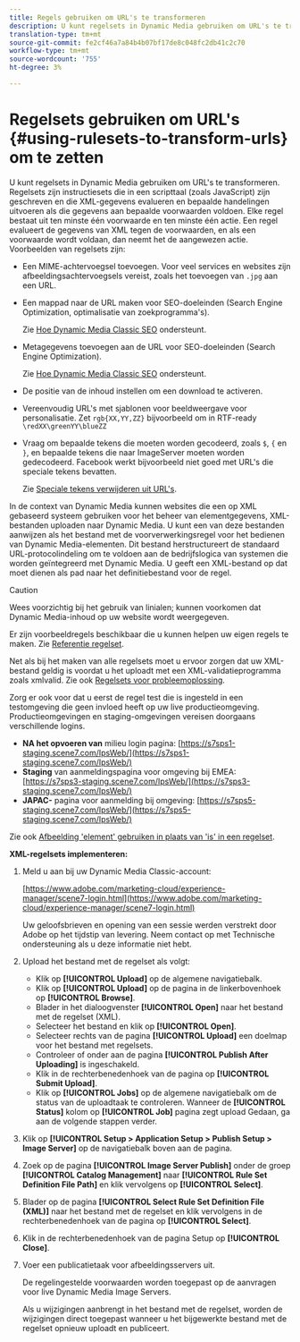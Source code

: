 ```yaml
---
title: Regels gebruiken om URL's te transformeren
description: U kunt regelsets in Dynamic Media gebruiken om URL's te transformeren. Regelsets zijn instructiesets die in een scripttaal (zoals JavaScript) zijn geschreven en die XML-gegevens evalueren en bepaalde handelingen uitvoeren als die gegevens aan bepaalde voorwaarden voldoen.
translation-type: tm+mt
source-git-commit: fe2cf46a7a84b4b07bf17de8c048fc2db41c2c70
workflow-type: tm+mt
source-wordcount: '755'
ht-degree: 3%

---
```



# Regelsets gebruiken om URL&#39;s {#using-rulesets-to-transform-urls} om te zetten

U kunt regelsets in Dynamic Media gebruiken om URL&#39;s te transformeren. Regelsets zijn instructiesets die in een scripttaal (zoals JavaScript) zijn geschreven en die XML-gegevens evalueren en bepaalde handelingen uitvoeren als die gegevens aan bepaalde voorwaarden voldoen. Elke regel bestaat uit ten minste één voorwaarde en ten minste één actie. Een regel evalueert de gegevens van XML tegen de voorwaarden, en als een voorwaarde wordt voldaan, dan neemt het de aangewezen actie. Voorbeelden van regelsets zijn:

* Een MIME-achtervoegsel toevoegen. Voor veel services en websites zijn afbeeldingsachtervoegsels vereist, zoals het toevoegen van `.jpg` aan een URL.
* Een mappad naar de URL maken voor SEO-doeleinden (Search Engine Optimization, optimalisatie van zoekprogramma&#39;s).

   Zie [Hoe Dynamic Media Classic SEO](/help/assets/dynamic-media/assets/s7_seo.pdf) ondersteunt.

* Metagegevens toevoegen aan de URL voor SEO-doeleinden (Search Engine Optimization).

   Zie [Hoe Dynamic Media Classic SEO](/help/assets/dynamic-media/assets/s7_seo.pdf) ondersteunt.

* De positie van de inhoud instellen om een download te activeren.
* Vereenvoudig URL&#39;s met sjablonen voor beeldweergave voor personalisatie. Zet `rgb{XX,YY,ZZ}` bijvoorbeeld om in RTF-ready `\redXX\greenYY\blueZZ`

* Vraag om bepaalde tekens die moeten worden gecodeerd, zoals `$`, `{` en `}`, en bepaalde tekens die naar ImageServer moeten worden gedecodeerd. Facebook werkt bijvoorbeeld niet goed met URL&#39;s die speciale tekens bevatten.

   Zie [Speciale tekens verwijderen uit URL&#39;s](https://helpx.adobe.com/experience-manager/scene7/kb/base/scene7-rulesets/remove-special-characters-urls.html).

In de context van Dynamic Media kunnen websites die een op XML gebaseerd systeem gebruiken voor het beheer van elementgegevens, XML-bestanden uploaden naar Dynamic Media. U kunt een van deze bestanden aanwijzen als het bestand met de voorverwerkingsregel voor het bedienen van Dynamic Media-elementen. Dit bestand herstructureert de standaard URL-protocolindeling om te voldoen aan de bedrijfslogica van systemen die worden geïntegreerd met Dynamic Media. U geeft een XML-bestand op dat moet dienen als pad naar het definitiebestand voor de regel.

>[!CAUTION]
>
>Wees voorzichtig bij het gebruik van linialen; kunnen voorkomen dat Dynamic Media-inhoud op uw website wordt weergegeven.

Er zijn voorbeeldregels beschikbaar die u kunnen helpen uw eigen regels te maken.
Zie [Referentie regelset](https://docs.adobe.com/content/help/en/dynamic-media-developer-resources/image-serving-api/image-serving-api/rule-set-reference/c-rule-set-reference.html).

Net als bij het maken van alle regelsets moet u ervoor zorgen dat uw XML-bestand geldig is voordat u het uploadt met een XML-validatieprogramma zoals xmlvalid.
Zie ook [Regelsets voor probleemoplossing](https://helpx.adobe.com/experience-manager/scene7/kb/base/scene7-rulesets/scene7-ruleset-troubleshooting.html).

Zorg er ook voor dat u eerst de regel test die is ingesteld in een testomgeving die geen invloed heeft op uw live productieomgeving.
Productieomgevingen en staging-omgevingen vereisen doorgaans verschillende logins.

* **NA het opvoeren van** milieu login pagina:  [https://s7sps1-staging.scene7.com/IpsWeb/](https://s7sps1-staging.scene7.com/IpsWeb/)
* **Staging** van aanmeldingspagina voor omgeving bij EMEA:  [https://s7sps3-staging.scene7.com/IpsWeb/](https://s7sps3-staging.scene7.com/IpsWeb/)
* **JAPAC-** pagina voor aanmelding bij omgeving:  [https://s7sps5-staging.scene7.com/IpsWeb/](https://s7sps5-staging.scene7.com/IpsWeb/)

Zie ook [Afbeelding &#39;element&#39; gebruiken in plaats van &#39;is&#39; in een regelset](https://helpx.adobe.com/experience-manager/scene7/kb/base/scene7-rulesets/ruleset-asset-instead-image.html).

**XML-regelsets implementeren:**

1. Meld u aan bij uw Dynamic Media Classic-account:

   [https://www.adobe.com/marketing-cloud/experience-manager/scene7-login.html](https://www.adobe.com/marketing-cloud/experience-manager/scene7-login.html)

   Uw geloofsbrieven en opening van een sessie werden verstrekt door Adobe op het tijdstip van levering. Neem contact op met Technische ondersteuning als u deze informatie niet hebt.

1. Upload het bestand met de regelset als volgt:

   * Klik op **[!UICONTROL Upload]** op de algemene navigatiebalk.
   * Klik op **[!UICONTROL Upload]** op de pagina in de linkerbovenhoek op **[!UICONTROL Browse]**.
   * Blader in het dialoogvenster **[!UICONTROL Open]** naar het bestand met de regelset (XML).
   * Selecteer het bestand en klik op **[!UICONTROL Open]**.
   * Selecteer rechts van de pagina **[!UICONTROL Upload]** een doelmap voor het bestand met regelsets.
   * Controleer of onder aan de pagina **[!UICONTROL Publish After Uploading]** is ingeschakeld.
   * Klik in de rechterbenedenhoek van de pagina op **[!UICONTROL Submit Upload]**.
   * Klik op **[!UICONTROL Jobs]** op de algemene navigatiebalk om de status van de uploadtaak te controleren. Wanneer de **[!UICONTROL Status]** kolom op **[!UICONTROL Job]** pagina zegt upload Gedaan, ga aan de volgende stappen verder.

1. Klik op **[!UICONTROL Setup > Application Setup > Publish Setup > Image Server]** op de navigatiebalk boven aan de pagina.
1. Zoek op de pagina **[!UICONTROL Image Server Publish]** onder de groep **[!UICONTROL Catalog Management]** naar **[!UICONTROL Rule Set Definition File Path]** en klik vervolgens op **[!UICONTROL Select]**.
1. Blader op de pagina **[!UICONTROL Select Rule Set Definition File (XML)]** naar het bestand met de regelset en klik vervolgens in de rechterbenedenhoek van de pagina op **[!UICONTROL Select]**.
1. Klik in de rechterbenedenhoek van de pagina Setup op **[!UICONTROL Close]**.
1. Voer een publicatietaak voor afbeeldingsservers uit.

   De regelingestelde voorwaarden worden toegepast op de aanvragen voor live Dynamic Media Image Servers.

   Als u wijzigingen aanbrengt in het bestand met de regelset, worden de wijzigingen direct toegepast wanneer u het bijgewerkte bestand met de regelset opnieuw uploadt en publiceert.

